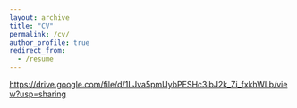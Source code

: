 ```yaml
---
layout: archive
title: "CV"
permalink: /cv/
author_profile: true
redirect_from:
  - /resume
---
```

https://drive.google.com/file/d/1LJva5pmUybPESHc3ibJ2k_Zi_fxkhWLb/view?usp=sharing
